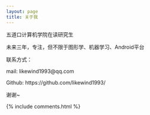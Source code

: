 ```yaml
---
layout: page
title: 关于我 
---
```


五道口计算机学院在读研究生
<p>
未来三年，专注，但不限于图形学、机器学习、Android平台
<p>
联系方式：
<p>
mail: likewind1993@qq.com
<p> 
Github: https://github.com/likewind1993/
<p>
谢谢~
  
{% include comments.html %}



